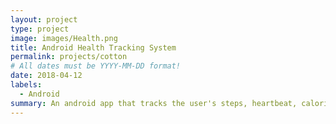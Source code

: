 ```yaml
---
layout: project
type: project
image: images/Health.png
title: Android Health Tracking System
permalink: projects/cotton
# All dates must be YYYY-MM-DD format!
date: 2018-04-12
labels:
  - Android
summary: An android app that tracks the user's steps, heartbeat, calories consumption, and calories burnt
---
```



